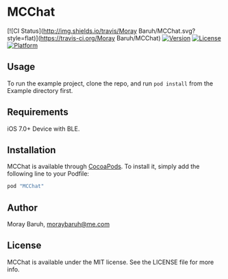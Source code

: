 # MCChat

[![CI Status](http://img.shields.io/travis/Moray Baruh/MCChat.svg?style=flat)](https://travis-ci.org/Moray Baruh/MCChat)
[![Version](https://img.shields.io/cocoapods/v/MCChat.svg?style=flat)](http://cocoapods.org/pods/MCChat)
[![License](https://img.shields.io/cocoapods/l/MCChat.svg?style=flat)](http://cocoapods.org/pods/MCChat)
[![Platform](https://img.shields.io/cocoapods/p/MCChat.svg?style=flat)](http://cocoapods.org/pods/MCChat)

## Usage

To run the example project, clone the repo, and run `pod install` from the Example directory first.

## Requirements
iOS 7.0+
Device with BLE.

## Installation

MCChat is available through [CocoaPods](http://cocoapods.org). To install
it, simply add the following line to your Podfile:

```ruby
pod "MCChat"
```

## Author

Moray Baruh, moraybaruh@me.com

## License

MCChat is available under the MIT license. See the LICENSE file for more info.
